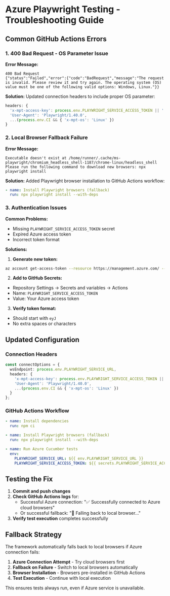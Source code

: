 # Azure Playwright Testing - Troubleshooting Guide

## Common GitHub Actions Errors

### 1. 400 Bad Request - OS Parameter Issue

**Error Message:**
```
400 Bad Request
{"status":"Failed","error":{"code":"BadRequest","message":"The request is invalid. Please review it and try again. The operating system (OS) value must be one of the following valid options: Windows, Linux."}}
```

**Solution:**
Updated connection headers to include proper OS parameter:
```typescript
headers: {
  'x-mpt-access-key': process.env.PLAYWRIGHT_SERVICE_ACCESS_TOKEN || '',
  'User-Agent': 'Playwright/1.40.0',
  ...(process.env.CI && { 'x-mpt-os': 'Linux' })
}
```

### 2. Local Browser Fallback Failure

**Error Message:**
```
Executable doesn't exist at /home/runner/.cache/ms-playwright/chromium_headless_shell-1187/chrome-linux/headless_shell
Please run the following command to download new browsers: npx playwright install
```

**Solution:**
Added Playwright browser installation to GitHub Actions workflow:
```yaml
- name: Install Playwright browsers (fallback)
  run: npx playwright install --with-deps
```

### 3. Authentication Issues

**Common Problems:**
- Missing `PLAYWRIGHT_SERVICE_ACCESS_TOKEN` secret
- Expired Azure access token
- Incorrect token format

**Solutions:**
1. **Generate new token:**
```bash
az account get-access-token --resource https://management.azure.com/ --query accessToken -o tsv
```

2. **Add to GitHub Secrets:**
- Repository Settings → Secrets and variables → Actions
- Name: `PLAYWRIGHT_SERVICE_ACCESS_TOKEN`
- Value: Your Azure access token

3. **Verify token format:**
- Should start with `eyJ`
- No extra spaces or characters

## Updated Configuration

### Connection Headers
```typescript
const connectOptions = {
  wsEndpoint: process.env.PLAYWRIGHT_SERVICE_URL,
  headers: {
    'x-mpt-access-key': process.env.PLAYWRIGHT_SERVICE_ACCESS_TOKEN || '',
    'User-Agent': 'Playwright/1.40.0',
    ...(process.env.CI && { 'x-mpt-os': 'Linux' })
  }
};
```

### GitHub Actions Workflow
```yaml
- name: Install dependencies
  run: npm ci

- name: Install Playwright browsers (fallback)
  run: npx playwright install --with-deps

- name: Run Azure Cucumber tests
  env:
    PLAYWRIGHT_SERVICE_URL: ${{ env.PLAYWRIGHT_SERVICE_URL }}
    PLAYWRIGHT_SERVICE_ACCESS_TOKEN: ${{ secrets.PLAYWRIGHT_SERVICE_ACCESS_TOKEN }}
```

## Testing the Fix

1. **Commit and push changes**
2. **Check GitHub Actions logs** for:
   - Successful Azure connection: "✅ Successfully connected to Azure cloud browsers"
   - Or successful fallback: "🔄 Falling back to local browser..."
3. **Verify test execution** completes successfully

## Fallback Strategy

The framework automatically falls back to local browsers if Azure connection fails:
1. **Azure Connection Attempt** - Try cloud browsers first
2. **Fallback on Failure** - Switch to local browsers automatically
3. **Browser Installation** - Browsers pre-installed in GitHub Actions
4. **Test Execution** - Continue with local execution

This ensures tests always run, even if Azure service is unavailable.
